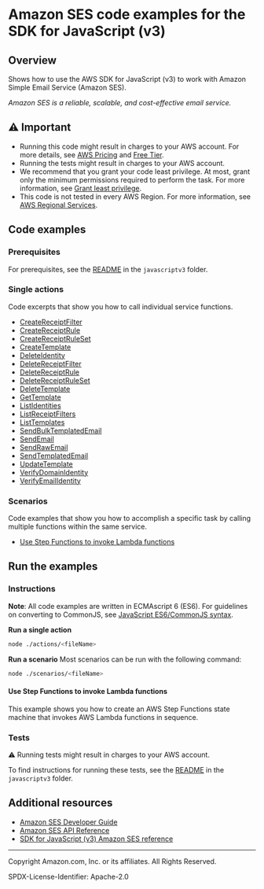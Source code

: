 # Amazon SES code examples for the SDK for JavaScript (v3)

## Overview

Shows how to use the AWS SDK for JavaScript (v3) to work with Amazon Simple Email Service (Amazon SES).

<!--custom.overview.start-->
<!--custom.overview.end-->

_Amazon SES is a reliable, scalable, and cost-effective email service._

## ⚠ Important

* Running this code might result in charges to your AWS account. For more details, see [AWS Pricing](https://aws.amazon.com/pricing/) and [Free Tier](https://aws.amazon.com/free/).
* Running the tests might result in charges to your AWS account.
* We recommend that you grant your code least privilege. At most, grant only the minimum permissions required to perform the task. For more information, see [Grant least privilege](https://docs.aws.amazon.com/IAM/latest/UserGuide/best-practices.html#grant-least-privilege).
* This code is not tested in every AWS Region. For more information, see [AWS Regional Services](https://aws.amazon.com/about-aws/global-infrastructure/regional-product-services).

<!--custom.important.start-->
<!--custom.important.end-->

## Code examples

### Prerequisites

For prerequisites, see the [README](../../README.md#Prerequisites) in the `javascriptv3` folder.


<!--custom.prerequisites.start-->
<!--custom.prerequisites.end-->

### Single actions

Code excerpts that show you how to call individual service functions.

- [CreateReceiptFilter](src/ses_createreceiptfilter.js#L16)
- [CreateReceiptRule](src/ses_createreceiptrule.js#L17)
- [CreateReceiptRuleSet](src/ses_createreceiptruleset.js#L15)
- [CreateTemplate](src/ses_createtemplate.js#L16)
- [DeleteIdentity](src/ses_deleteidentity.js#L16)
- [DeleteReceiptFilter](src/ses_deletereceiptfilter.js#L16)
- [DeleteReceiptRule](src/ses_deletereceiptrule.js#L16)
- [DeleteReceiptRuleSet](src/ses_deletereceiptruleset.js#L16)
- [DeleteTemplate](src/ses_deletetemplate.js#L15)
- [GetTemplate](src/ses_gettemplate.js#L15)
- [ListIdentities](src/ses_listidentities.js#L15)
- [ListReceiptFilters](src/ses_listreceiptfilters.js#L15)
- [ListTemplates](src/ses_listtemplates.js#L15)
- [SendBulkTemplatedEmail](src/ses_sendbulktemplatedemail.js#L16)
- [SendEmail](src/ses_sendemail.js#L16)
- [SendRawEmail](src/send-with-attachments.js#L6)
- [SendTemplatedEmail](src/ses_sendtemplatedemail.js#L16)
- [UpdateTemplate](src/ses_updatetemplate.js#L15)
- [VerifyDomainIdentity](src/ses_verifydomainidentity.js#L15)
- [VerifyEmailIdentity](src/ses_verifyemailidentity.js#L16)

### Scenarios

Code examples that show you how to accomplish a specific task by calling multiple
functions within the same service.

- [Use Step Functions to invoke Lambda functions](javascriptv3/example_code/cross-services/lambda-step-functions)


<!--custom.examples.start-->
<!--custom.examples.end-->

## Run the examples

### Instructions

**Note**: All code examples are written in ECMAscript 6 (ES6). For guidelines on converting to CommonJS, see
[JavaScript ES6/CommonJS syntax](https://docs.aws.amazon.com/sdk-for-javascript/v3/developer-guide/sdk-examples-javascript-syntax.html).

**Run a single action**

```bash
node ./actions/<fileName>
```

**Run a scenario**
Most scenarios can be run with the following command:
```bash
node ./scenarios/<fileName>
```

<!--custom.instructions.start-->
<!--custom.instructions.end-->



#### Use Step Functions to invoke Lambda functions

This example shows you how to create an AWS Step Functions state machine that invokes AWS Lambda functions in sequence.


<!--custom.scenario_prereqs.cross_ServerlessWorkflows.start-->
<!--custom.scenario_prereqs.cross_ServerlessWorkflows.end-->


<!--custom.scenarios.cross_ServerlessWorkflows.start-->
<!--custom.scenarios.cross_ServerlessWorkflows.end-->

### Tests

⚠ Running tests might result in charges to your AWS account.


To find instructions for running these tests, see the [README](../../README.md#Tests)
in the `javascriptv3` folder.



<!--custom.tests.start-->
<!--custom.tests.end-->

## Additional resources

- [Amazon SES Developer Guide](https://docs.aws.amazon.com/ses/latest/dg/Welcome.html)
- [Amazon SES API Reference](https://docs.aws.amazon.com/ses/latest/APIReference/Welcome.html)
- [SDK for JavaScript (v3) Amazon SES reference](https://docs.aws.amazon.com/AWSJavaScriptSDK/v3/latest/client/ses)

<!--custom.resources.start-->
<!--custom.resources.end-->

---

Copyright Amazon.com, Inc. or its affiliates. All Rights Reserved.

SPDX-License-Identifier: Apache-2.0